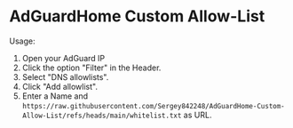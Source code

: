 # AdGuardHome Custom Allow-List

Usage:
1. Open your AdGuard IP
2. Click the option "Filter" in the Header.
3. Select "DNS allowlists".
4. Click "Add allowlist".
5. Enter a Name and `https://raw.githubusercontent.com/Sergey842248/AdGuardHome-Custom-Allow-List/refs/heads/main/whitelist.txt` as URL.

